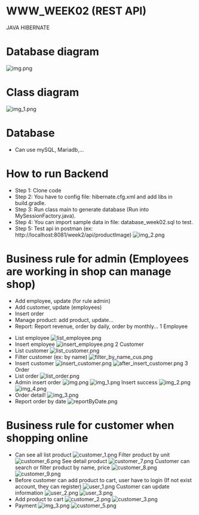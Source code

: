 # WWW_WEEK02 (REST API)
JAVA HIBERNATE 
# Database diagram
![img.png](img.png)
# Class diagram
![img_1.png](img_1.png)

# Database
- Can use mySQL, Mariadb,...
# How to run Backend
 - Step 1: Clone code 
 - Step 2: You have to config file: hibernate.cfg.xml and add libs in build.gradle.
 - Step 3: Run class main to generate database (Run into MySessionFactory.java).
 - Step 4: You can import sample data in file: database_week02.sql to test.
 - Step 5: Test api in postman (ex: http://localhost:8081/week2/api/productImage)
![img_2.png](img_2.png)

# Business rule for admin (Employees are working in shop can manage shop)
 + Add employee, update (for rule admin)
 + Add customer, update (employees)
 + Insert order
 + Manage product: add product, update...
 + Report: Report revenue, order by daily, order by monthly...
 1 Employee
  - List employee
![list_employee.png](public%2Flist_employee.png)
  - Insert employee
![insert_employee.png](public%2Finsert_employee.png)
2 Customer
  - List customer
![list_customer.png](public%2Flist_customer.png)
  - Filter customer (ex: by name)
![filter_by_name_cus.png](public%2Ffilter_by_name_cus.png)
  - Insert customer
![insert_customer.png](public%2Finsert_customer.png)
![after_insert_customer.png](public%2Fafter_insert_customer.png)
3 Order
- List order
![list_order.png](public%2Flist_order.png)
- Admin insert order
![img.png](public%2Fimg.png)
![img_1.png](public%2Fimg_1.png)
Insert success 
![img_2.png](public%2Fimg_2.png)
![img_4.png](public%2Fimg_4.png)
- Order detail!
![img_3.png](public%2Fimg_3.png)
- Report order by date
![reportByDate.png](public%2FreportByDate.png)


# Business rule for customer when shopping online
- Can see all list product
![customer_1.png](public%2Fcustomer_1.png)
Filter product by unit
![customer_6.png](public%2Fcustomer_6.png)
See detail product
![customer_7.png](public%2Fcustomer_7.png)
Customer can search or filter product by name, price
![customer_8.png](public%2Fcustomer_8.png)
![customer_9.png](public%2Fcustomer_9.png)
- Before customer can add product to cart, user have to login (If not exist account, they can register)
![user_1.png](public%2Fuser_1.png)
Customer can update information
![user_2.png](public%2Fuser_2.png)
![user_3.png](public%2Fuser_3.png)
- Add product to cart
![customer_2.png](public%2Fcustomer_2.png)
![customer_3.png](public%2Fcustomer_3.png)
- Payment
![img_3.png](img_3.png)
![customer_5.png](public%2Fcustomer_5.png)
